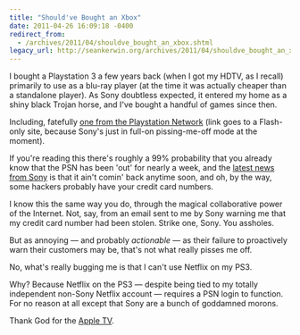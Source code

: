 ```yaml
---
title: "Should've Bought an Xbox"
date: 2011-04-26 16:09:18 -0400
redirect_from:
  - /archives/2011/04/shouldve_bought_an_xbox.shtml
legacy_url: http://seankerwin.org/archives/2011/04/shouldve_bought_an_xbox.shtml
---
```

I bought a Playstation 3 a few years back (when I got my HDTV, as I recall) primarily to use as a blu-ray player (at the time it was actually cheaper than a standalone player). As Sony doubtless expected, it entered my home as a shiny black Trojan horse, and I've bought a handful of games since then.

Including, fatefully <a href="http://us.playstation.com/flow/">one from the Playstation Network</a> (link goes to a Flash-only site, because Sony's just in full-on pissing-me-off mode at the moment).

If you're reading this there's roughly a 99% probability that you already know that the PSN has been 'out' for nearly a week, and the <a href="http://blog.us.playstation.com/2011/04/26/update-on-playstation-network-and-qriocity/">latest news from Sony</a> is that it ain't comin' back anytime soon, and oh, by the way, some hackers probably have your credit card numbers.

I know this the same way you do, through the magical collaborative power of the Internet.  Not, say, from an email sent to me by Sony warning me that my credit card number had been stolen.  Strike one, Sony.  You assholes.

But as annoying &mdash; and probably <i>actionable</i> &mdash; as their failure to proactively warn their customers may be, that's not what really pisses me off.

No, what's really bugging me is that I can't use Netflix on my PS3.

Why?  Because Netflix on the PS3 &mdash; despite being tied to my totally independent non-Sony Netflix account &mdash; requires a PSN login to function.  For no reason at all except that Sony are a bunch of goddamned morons.

Thank God for the <a href="http://www.amazon.com/gp/product/B001FA1NK0/ref=as_li_qf_sp_asin_il_tl?ie=UTF8&tag=seankerorg-20&linkCode=as2&camp=1789&creative=9325&creativeASIN=B001FA1NK0">Apple TV</a>.
